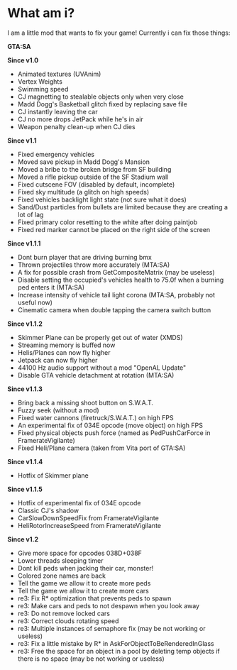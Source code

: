 # What am i?
 I am a little mod that wants to fix your game!
 Currently i can fix those things:
 
 **GTA:SA**
 
 **Since v1.0**
 - Animated textures (UVAnim)
 - Vertex Weights
 - Swimming speed
 - CJ magnetting to stealable objects only when very close
 - Madd Dogg's Basketball glitch fixed by replacing save file
 - CJ instantly leaving the car
 - CJ no more drops JetPack while he's in air
 - Weapon penalty clean-up when CJ dies
 
 **Since v1.1**
 - Fixed emergency vehicles
 - Moved save pickup in Madd Dogg's Mansion
 - Moved a bribe to the broken bridge from SF building
 - Moved a rifle pickup outside of the SF Stadium wall
 - Fixed cutscene FOV (disabled by default, incomplete)
 - Fixed sky multitude (a glitch on high speeds)
 - Fixed vehicles backlight light state (not sure what it does)
 - Sand/Dust particles from bullets are limited because they are creating a lot of lag
 - Fixed primary color resetting to the white after doing paintjob
 - Fixed red marker cannot be placed on the right side of the screen
 
 **Since v1.1.1**
 - Dont burn player that are driving burning bmx
 - Thrown projectiles throw more accurately (MTA:SA)
 - A fix for possible crash from GetCompositeMatrix (may be useless)
 - Disable setting the occupied's vehicles health to 75.0f when a burning ped enters it (MTA:SA)
 - Increase intensity of vehicle tail light corona (MTA:SA, probably not useful now)
 - Cinematic camera when double tapping the camera switch button
 
 **Since v1.1.2**
 - Skimmer Plane can be properly get out of water (XMDS)
 - Streaming memory is buffed now
 - Helis/Planes can now fly higher
 - Jetpack can now fly higher
 - 44100 Hz audio support without a mod "OpenAL Update"
 - Disable GTA vehicle detachment at rotation (MTA:SA)
 
 **Since v1.1.3**
 - Bring back a missing shoot button on S.W.A.T.
 - Fuzzy seek (without a mod)
 - Fixed water cannons (firetruck/S.W.A.T.) on high FPS
 - An experimental fix of 034E opcode (move object) on high FPS
 - Fixed physical objects push force (named as PedPushCarForce in FramerateVigilante)
 - Fixed Heli/Plane camera (taken from Vita port of GTA:SA)
 
 **Since v1.1.4**
 - Hotfix of Skimmer plane
 
 **Since v1.1.5**
 - Hotfix of experimental fix of 034E opcode
 - Classic CJ's shadow
 - CarSlowDownSpeedFix from FramerateVigilante
 - HeliRotorIncreaseSpeed from FramerateVigilante
 
 **Since v1.2**
 - Give more space for opcodes 038D+038F
 - Lower threads sleeping timer
 - Dont kill peds when jacking their car, monster!
 - Colored zone names are back
 - Tell the game we allow it to create more peds
 - Tell the game we allow it to create more cars
 - re3: Fix R\* optimization that prevents peds to spawn
 - re3: Make cars and peds to not despawn when you look away
 - re3: Do not remove locked cars
 - re3: Correct clouds rotating speed
 - re3: Multiple instances of semaphore fix (may be not working or useless)
 - re3: Fix a little mistake by R\* in AskForObjectToBeRenderedInGlass
 - re3: Free the space for an object in a pool by deleting temp objects if there is no space (may be not working or useless)